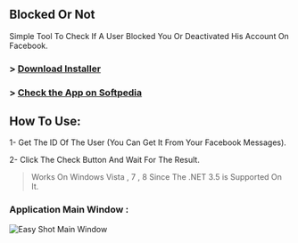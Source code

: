 ## Blocked Or Not
Simple Tool To Check If A User Blocked You Or Deactivated His Account On Facebook.

### > [Download Installer](http://goo.gl/3IBjgp)

### > [Check the App on Softpedia](http://www.softpedia.com/get/Internet/Other-Internet-Related/Blocked-Or-Not.shtml)

## How To Use:
1- Get The ID Of The User (You Can Get It From Your Facebook Messages).

2- Click The Check Button And Wait For The Result.


> Works On Windows Vista , 7 , 8 Since The .NET 3.5 is Supported On It.



### Application Main Window : 
![Easy Shot Main Window](https://raw.githubusercontent.com/ShawkyZ/BlockedOrNot/master/BlockedOrNot/ScreenShot1.png)
